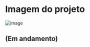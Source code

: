 <h1>Imagem do projeto</h1>

![image](https://github.com/user-attachments/assets/25438d3c-4682-41cd-960d-7f144904762b)

<h2>(Em andamento)</h2>
